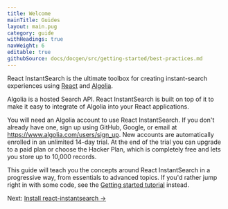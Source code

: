 ```yaml
---
title: Welcome
mainTitle: Guides
layout: main.pug
category: guide
withHeadings: true
navWeight: 6
editable: true
githubSource: docs/docgen/src/getting-started/best-practices.md
---
```



React InstantSearch is the ultimate toolbox for creating instant-search experiences using [React](https://facebook.github.io/react/) and [Algolia](https://www.algolia.com/).

Algolia is a hosted Search API. React InstantSearch is built on top of it to make it easy to integrate of Algolia into your React applications.

You will need an Algolia account to use React InstantSearch. If you don't already have one, sign up using GitHub, Google, or email at https://www.algolia.com/users/sign_up. New accounts are automatically enrolled in an unlimited 14-day trial. At the end of the trial you can upgrade to a paid plan or choose the Hacker Plan, which is completely free and lets you store up to 10,000 records.

This guide will teach you the concepts around React InstantSearch in a progressive way, from
essentials to advanced topics. If you'd rather jump right in with some code, see the [Getting started tutorial](./Getting_started.html) instead.

<div class="guide-nav">
    <div class="guide-nav-right">
        Next: <a href="guide/Install.html">Install react-instantsearch →</a>
    </div>
</div>
